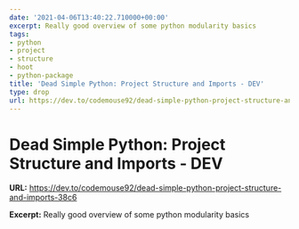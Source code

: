 ```yaml
---
date: '2021-04-06T13:40:22.710000+00:00'
excerpt: Really good overview of some python modularity basics
tags:
- python
- project
- structure
- hoot
- python-package
title: 'Dead Simple Python: Project Structure and Imports - DEV'
type: drop
url: https://dev.to/codemouse92/dead-simple-python-project-structure-and-imports-38c6
---
```


# Dead Simple Python: Project Structure and Imports - DEV

**URL:** https://dev.to/codemouse92/dead-simple-python-project-structure-and-imports-38c6

**Excerpt:** Really good overview of some python modularity basics
